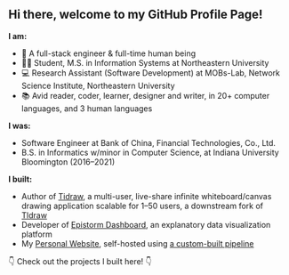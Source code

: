 ## Hi there, welcome to my GitHub Profile Page!

__I am:__
- 👋 A full-stack engineer & full-time human being
- 👨‍🎓 Student, M.S. in Information Systems at Northeastern University
- 💻 Research Assistant (Software Development) at MOBs-Lab, Network Science Institute, Northeastern University
- 📚 Avid reader, coder, learner, designer and writer, in 20+ computer languages, and 3 human languages


**I was:**
- Software Engineer at Bank of China, Financial Technologies, Co., Ltd.
- B.S. in Informatics w/minor in Computer Science, at Indiana University Bloomington (2016–2021)

__I built:__
- Author of [Tidraw](https://tidraw.com), a multi-user, live-share infinite whiteboard/canvas drawing application scalable for 1–50 users, a downstream fork of [Tldraw](https://github.com/tldraw/tldraw)
- Developer of [Epistorm Dashboard](https://fluforecast.epistorm.org), an explanatory data visualization platform
- My [Personal Website](https://www.porterwang.com), self-hosted using [a custom-built pipeline](TK)

👇 Check out the projects I built here! 👇
